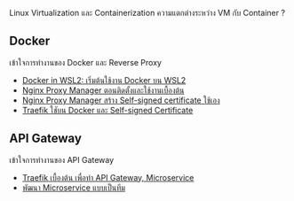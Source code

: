 Linux Virtualization และ Containerization
ความแตกต่างระหว่าง VM กับ Container ?

## Docker
เข้าใจการทำงานของ Docker และ Reverse Proxy 

- [Docker in WSL2: เริ่มต้นใช้งาน Docker บน WSL2](https://youtu.be/ntLLCJk9LyY?si=j0JfcYfC9OCaK_4r)
- [Nginx Proxy Manager ตอนติดตั้งและใช้งานเบื้องต้น](https://www.youtube.com/watch?v=iWrbL-xDwlk)
- [Nginx Proxy Manager สร้าง Self-signed certificate ใช้เอง](https://youtu.be/pyJF2DnPv7Y?si=K2t6lrWEJLObULre)
- [Traefik ใชับน Docker และ Self-signed Certificate](https://www.youtube.com/watch?v=z3TqJImsXPQ)

## API Gateway
เข้าใจการทำงานของ API Gateway
- [Traefik เบื้องต้น เพื่อทำ API Gateway, Microservice](https://www.youtube.com/watch?v=DgxRcFlccsU)
- [พัฒนา Microservice แบบเป็นทีม](https://www.youtube.com/watch?v=-zfABqdhmPg)

